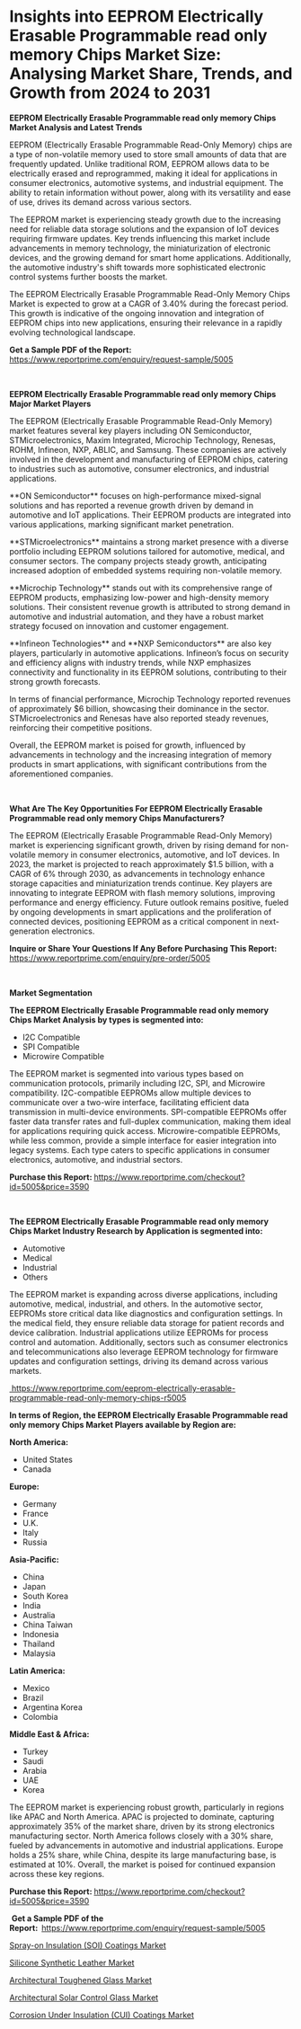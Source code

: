 <p><h1>Insights into EEPROM Electrically Erasable Programmable read only memory Chips Market Size: Analysing Market Share, Trends, and Growth from 2024 to 2031</h1></p><p><strong>EEPROM Electrically Erasable Programmable read only memory Chips Market Analysis and Latest Trends</strong></p>
<p><p>EEPROM (Electrically Erasable Programmable Read-Only Memory) chips are a type of non-volatile memory used to store small amounts of data that are frequently updated. Unlike traditional ROM, EEPROM allows data to be electrically erased and reprogrammed, making it ideal for applications in consumer electronics, automotive systems, and industrial equipment. The ability to retain information without power, along with its versatility and ease of use, drives its demand across various sectors.</p><p>The EEPROM market is experiencing steady growth due to the increasing need for reliable data storage solutions and the expansion of IoT devices requiring firmware updates. Key trends influencing this market include advancements in memory technology, the miniaturization of electronic devices, and the growing demand for smart home applications. Additionally, the automotive industry's shift towards more sophisticated electronic control systems further boosts the market.</p><p>The EEPROM Electrically Erasable Programmable Read-Only Memory Chips Market is expected to grow at a CAGR of 3.40% during the forecast period. This growth is indicative of the ongoing innovation and integration of EEPROM chips into new applications, ensuring their relevance in a rapidly evolving technological landscape.</p></p>
<p><strong>Get a Sample PDF of the Report:&nbsp;</strong> <a href="https://www.reportprime.com/enquiry/request-sample/5005?utm_campaign=1549&utm_medium=2&utm_source=Github&utm_content=ia&utm_term=18102024&utm_id=eeprom-electrically-erasable-programmable-read-only-memory-chips">https://www.reportprime.com/enquiry/request-sample/5005</a></p>
<p>&nbsp;</p>
<p><strong>EEPROM Electrically Erasable Programmable read only memory Chips Major Market Players</strong></p>
<p><p>The EEPROM (Electrically Erasable Programmable Read-Only Memory) market features several key players including ON Semiconductor, STMicroelectronics, Maxim Integrated, Microchip Technology, Renesas, ROHM, Infineon, NXP, ABLIC, and Samsung. These companies are actively involved in the development and manufacturing of EEPROM chips, catering to industries such as automotive, consumer electronics, and industrial applications.</p><p>**ON Semiconductor** focuses on high-performance mixed-signal solutions and has reported a revenue growth driven by demand in automotive and IoT applications. Their EEPROM products are integrated into various applications, marking significant market penetration.</p><p>**STMicroelectronics** maintains a strong market presence with a diverse portfolio including EEPROM solutions tailored for automotive, medical, and consumer sectors. The company projects steady growth, anticipating increased adoption of embedded systems requiring non-volatile memory.</p><p>**Microchip Technology** stands out with its comprehensive range of EEPROM products, emphasizing low-power and high-density memory solutions. Their consistent revenue growth is attributed to strong demand in automotive and industrial automation, and they have a robust market strategy focused on innovation and customer engagement.</p><p>**Infineon Technologies** and **NXP Semiconductors** are also key players, particularly in automotive applications. Infineon’s focus on security and efficiency aligns with industry trends, while NXP emphasizes connectivity and functionality in its EEPROM solutions, contributing to their strong growth forecasts.</p><p>In terms of financial performance, Microchip Technology reported revenues of approximately $6 billion, showcasing their dominance in the sector. STMicroelectronics and Renesas have also reported steady revenues, reinforcing their competitive positions.</p><p>Overall, the EEPROM market is poised for growth, influenced by advancements in technology and the increasing integration of memory products in smart applications, with significant contributions from the aforementioned companies.</p></p>
<p>&nbsp;</p>
<p><strong>What Are The Key Opportunities For EEPROM Electrically Erasable Programmable read only memory Chips Manufacturers?</strong></p>
<p><p>The EEPROM (Electrically Erasable Programmable Read-Only Memory) market is experiencing significant growth, driven by rising demand for non-volatile memory in consumer electronics, automotive, and IoT devices. In 2023, the market is projected to reach approximately $1.5 billion, with a CAGR of 6% through 2030, as advancements in technology enhance storage capacities and miniaturization trends continue. Key players are innovating to integrate EEPROM with flash memory solutions, improving performance and energy efficiency. Future outlook remains positive, fueled by ongoing developments in smart applications and the proliferation of connected devices, positioning EEPROM as a critical component in next-generation electronics.</p></p>
<p><strong>Inquire or Share Your Questions If Any Before Purchasing This Report:</strong> <a href="https://www.reportprime.com/enquiry/pre-order/5005?utm_campaign=1549&utm_medium=2&utm_source=Github&utm_content=ia&utm_term=18102024&utm_id=eeprom-electrically-erasable-programmable-read-only-memory-chips">https://www.reportprime.com/enquiry/pre-order/5005</a></p>
<p>&nbsp;</p>
<p><strong>Market Segmentation</strong></p>
<p><strong>The EEPROM Electrically Erasable Programmable read only memory Chips Market Analysis by types is segmented into:</strong></p>
<p><ul><li>I2C Compatible</li><li>SPI Compatible</li><li>Microwire Compatible</li></ul></p>
<p><p>The EEPROM market is segmented into various types based on communication protocols, primarily including I2C, SPI, and Microwire compatibility. I2C-compatible EEPROMs allow multiple devices to communicate over a two-wire interface, facilitating efficient data transmission in multi-device environments. SPI-compatible EEPROMs offer faster data transfer rates and full-duplex communication, making them ideal for applications requiring quick access. Microwire-compatible EEPROMs, while less common, provide a simple interface for easier integration into legacy systems. Each type caters to specific applications in consumer electronics, automotive, and industrial sectors.</p></p>
<p><strong>Purchase this Report:&nbsp;</strong><a href="https://www.reportprime.com/checkout?id=5005&price=3590&utm_campaign=1549&utm_medium=2&utm_source=Github&utm_content=ia&utm_term=18102024&utm_id=eeprom-electrically-erasable-programmable-read-only-memory-chips">https://www.reportprime.com/checkout?id=5005&price=3590</a></p>
<p>&nbsp;</p>
<p><strong>The EEPROM Electrically Erasable Programmable read only memory Chips Market Industry Research by Application is segmented into:</strong></p>
<p><ul><li>Automotive</li><li>Medical</li><li>Industrial</li><li>Others</li></ul></p>
<p><p>The EEPROM market is expanding across diverse applications, including automotive, medical, industrial, and others. In the automotive sector, EEPROMs store critical data like diagnostics and configuration settings. In the medical field, they ensure reliable data storage for patient records and device calibration. Industrial applications utilize EEPROMs for process control and automation. Additionally, sectors such as consumer electronics and telecommunications also leverage EEPROM technology for firmware updates and configuration settings, driving its demand across various markets.</p></p>
<p><a href="https://www.reportprime.com/eeprom-electrically-erasable-programmable-read-only-memory-chips-r5005?utm_campaign=1549&utm_medium=2&utm_source=Github&utm_content=ia&utm_term=18102024&utm_id=eeprom-electrically-erasable-programmable-read-only-memory-chips">&nbsp;https://www.reportprime.com/eeprom-electrically-erasable-programmable-read-only-memory-chips-r5005</a></p>
<p><strong>In terms of Region, the EEPROM Electrically Erasable Programmable read only memory Chips Market Players available by Region are:</strong></p>
<p>
    <p> <strong> North America: </strong>
        <ul>
            <li>United States</li>
            <li>Canada</li>
        </ul>
        </p> 
    <p> <strong> Europe: </strong>
        <ul>
            <li>Germany</li>
            <li>France</li>
            <li>U.K.</li>
            <li>Italy</li>
            <li>Russia</li>
        </ul>
        </p> 
    <p> <strong> Asia-Pacific: </strong>
        <ul>
            <li>China</li>
            <li>Japan</li>
            <li>South Korea</li>
            <li>India</li>
            <li>Australia</li>
            <li>China Taiwan</li>
            <li>Indonesia</li>
            <li>Thailand</li>
            <li>Malaysia</li>
        </ul>
        </p> 
    <p> <strong> Latin America: </strong>
        <ul>
            <li>Mexico</li>
            <li>Brazil</li>
            <li>Argentina Korea</li>
            <li>Colombia</li>
        </ul>
        </p> 
    <p> <strong> Middle East & Africa: </strong>
        <ul>
            <li>Turkey</li>
            <li>Saudi</li>
            <li>Arabia</li>
            <li>UAE</li>
            <li>Korea</li>
        </ul>
    </p>
    </p>
<p><p>The EEPROM market is experiencing robust growth, particularly in regions like APAC and North America. APAC is projected to dominate, capturing approximately 35% of the market share, driven by its strong electronics manufacturing sector. North America follows closely with a 30% share, fueled by advancements in automotive and industrial applications. Europe holds a 25% share, while China, despite its large manufacturing base, is estimated at 10%. Overall, the market is poised for continued expansion across these key regions.</p></p>
<p><strong>Purchase this Report: </strong><a href="https://www.reportprime.com/checkout?id=5005&price=3590&utm_campaign=1549&utm_medium=2&utm_source=Github&utm_content=ia&utm_term=18102024&utm_id=eeprom-electrically-erasable-programmable-read-only-memory-chips">https://www.reportprime.com/checkout?id=5005&price=3590</a></p>
<p>&nbsp;<strong>Get a Sample PDF of the Report:&nbsp;&nbsp;</strong><a href="https://www.reportprime.com/enquiry/request-sample/5005?utm_campaign=1549&utm_medium=2&utm_source=Github&utm_content=ia&utm_term=18102024&utm_id=eeprom-electrically-erasable-programmable-read-only-memory-chips">https://www.reportprime.com/enquiry/request-sample/5005</a></p>
<p><strong></strong></p>
<p><p><a href="https://www.linkedin.com/pulse/spray-on-insulation-soi-coatings-market-analysis-report-global-gsooc?utm_campaign=1549&utm_medium=2&utm_source=Github&utm_content=ia&utm_term=18102024&utm_id=eeprom-electrically-erasable-programmable-read-only-memory-chips">Spray-on Insulation (SOI) Coatings Market</a></p><p><a href="https://www.linkedin.com/pulse/insights-silicone-synthetic-leather-market-players-size-geographical-kehhc?utm_campaign=1549&utm_medium=2&utm_source=Github&utm_content=ia&utm_term=18102024&utm_id=eeprom-electrically-erasable-programmable-read-only-memory-chips">Silicone Synthetic Leather Market</a></p><p><a href="https://www.linkedin.com/pulse/emerging-architectural-toughened-glass-market-opportunities-z98vc?utm_campaign=1549&utm_medium=2&utm_source=Github&utm_content=ia&utm_term=18102024&utm_id=eeprom-electrically-erasable-programmable-read-only-memory-chips">Architectural Toughened Glass Market</a></p><p><a href="https://www.linkedin.com/pulse/architectural-solar-control-glass-market-drivers-challenges-voosc?utm_campaign=1549&utm_medium=2&utm_source=Github&utm_content=ia&utm_term=18102024&utm_id=eeprom-electrically-erasable-programmable-read-only-memory-chips">Architectural Solar Control Glass Market</a></p><p><a href="https://www.linkedin.com/pulse/corrosion-under-insulation-cui-coatings-market-analysis-product-i669c?utm_campaign=1549&utm_medium=2&utm_source=Github&utm_content=ia&utm_term=18102024&utm_id=eeprom-electrically-erasable-programmable-read-only-memory-chips">Corrosion Under Insulation (CUI) Coatings Market</a></p></p>